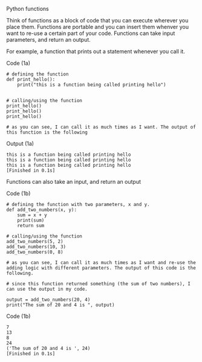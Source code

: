 Python functions

Think of functions as a block of code that you can execute wherever you place them. Functions are portable and you can insert them whenver you want to re-use a certain part of your code. Functions can take input parameters, and return an output.



For example, a function that prints out a statement whenever you call it.

Code (1a)

    # defining the function
    def print_hello():
    	print("this is a function being called printing hello")
     
    
    # calling/using the function
    print_hello()
    print_hello()
    print_hello()
    
    # as you can see, I can call it as much times as I want. The output of this function is the following

Output (1a)

    this is a function being called printing hello
    this is a function being called printing hello
    this is a function being called printing hello
    [Finished in 0.1s]



Functions can also take an input, and return an output

Code (1b)

    # defining the function with two parameters, x and y.
    def add_two_numbers(x, y):
        sum = x + y
        print(sum)
        return sum
     
    # calling/using the function
    add_two_numbers(5, 2)
    add_two_numbers(10, 3)
    add_two_numbers(0, 8)
    
    # as you can see, I can call it as much times as I want and re-use the adding logic with different parameters. The output of this code is the following.
    
    # since this function returned something (the sum of two numbers), I can use the output in my code.
    
    output = add_two_numbers(20, 4)
    print("The sum of 20 and 4 is ", output)

Code (1b)

    7
    13
    8
    24
    ('The sum of 20 and 4 is ', 24)
    [Finished in 0.1s]


